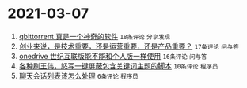 # 2021-03-07

1. [qbittorrent 真是一个神奇的软件](https://www.v2ex.com/t/759201) `18条评论` `分享发现`
1. [创业来说，是技术重要，还是运营重要，还是产品重要？](https://www.v2ex.com/t/759203) `17条评论` `问与答`
1. [onedrive 世纪互联版能不能和个人版一样使用](https://www.v2ex.com/t/759199) `16条评论` `问与答`
1. [各种刷王伟，怒写一键屏蔽包含关键词主题的脚本](https://www.v2ex.com/t/759214) `10条评论` `程序员`
1. [聊天会话列表该怎么处理](https://www.v2ex.com/t/759200) `6条评论` `程序员`
